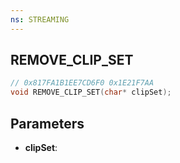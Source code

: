```yaml
---
ns: STREAMING
---
```

## REMOVE_CLIP_SET

```c
// 0x817FA1B1EE7CD6F0 0x1E21F7AA
void REMOVE_CLIP_SET(char* clipSet);
```

## Parameters
* **clipSet**:
